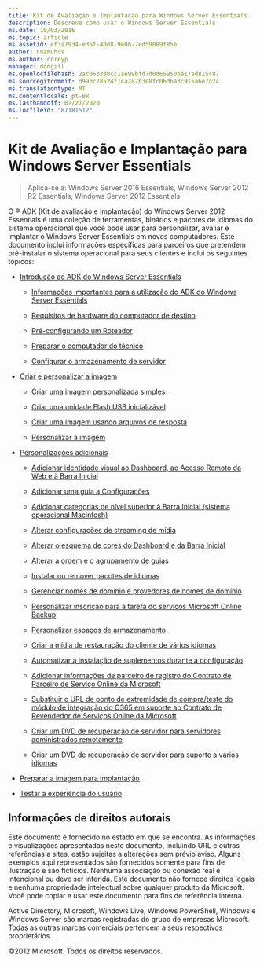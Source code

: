 ```yaml
---
title: Kit de Avaliação e Implantação para Windows Server Essentials
description: Descreve como usar o Windows Server Essentials
ms.date: 10/03/2016
ms.topic: article
ms.assetid: ef3a7934-e36f-40d8-9e0b-7ed59089f85e
author: nnamuhcs
ms.author: coreyp
manager: dongill
ms.openlocfilehash: 2ac063330cc1ae99bfd7d0d65950ba17ad815c87
ms.sourcegitcommit: d99bc78524f1ca287b3e8fc06dba3c915a6e7a24
ms.translationtype: MT
ms.contentlocale: pt-BR
ms.lasthandoff: 07/27/2020
ms.locfileid: "87181512"
---
```

# <a name="assessment-and-deployment-kit-for-windows-server-essentials"></a>Kit de Avaliação e Implantação para Windows Server Essentials

>Aplica-se a: Windows Server 2016 Essentials, Windows Server 2012 R2 Essentials, Windows Server 2012 Essentials

O &reg; ADK (Kit de avaliação e implantação) do Windows Server 2012 Essentials é uma coleção de ferramentas, binários e pacotes de idiomas do sistema operacional que você pode usar para personalizar, avaliar e implantar o Windows Server Essentials em novos computadores. Este documento inclui informações específicas para parceiros que pretendem pré-instalar o sistema operacional para seus clientes e inclui os seguintes tópicos:


-   [Introdução ao ADK do Windows Server Essentials](Getting-Started-with-the-Windows-Server-Essentials-ADK.md)

    -   [Informações importantes para a utilização do ADK do Windows Server Essentials](Important-Information-for-Using-the-Windows-Server-Essentials-ADK.md)

    -   [Requisitos de hardware do computador de destino](Hardware-Requirements-for-the-Target-Computer.md)

    -   [Pré-configurando um Roteador](Preconfiguring-a-Router.md)

    -   [Preparar o computador do técnico](Prepare-the-Technician-Computer.md)

    -   [Configurar o armazenamento de servidor](Configure-Server-Storage.md)

-   [Criar e personalizar a imagem](Creating-and-Customizing-the-Image.md)

    -   [Criar uma imagem personalizada simples](Create-a-Simple-Customized-Image.md)

    -   [Criar uma unidade Flash USB inicializável](Create-a-Bootable-USB-Flash-Drive.md)

    -   [Criar uma imagem usando arquivos de resposta](Create-an-Image-By-Using-Answer-Files.md)

    -   [Personalizar a imagem](Customize-the-Image.md)

-   [Personalizações adicionais](Additional-Customizations.md)

    -   [Adicionar identidade visual ao Dashboard, ao Acesso Remoto da Web e à Barra Inicial](Add-Branding-to-the-Dashboard--Remote-Web-Access--and-Launchpad.md)

    -   [Adicionar uma guia a Configurações](Add-a-Tab-to-Settings.md)

    -   [Adicionar categorias de nível superior à Barra Inicial (sistema operacional Macintosh)](Add-Top-Level-Categories-to-the-Launchpad--Macintosh-Operating-System-.md)

    -   [Alterar configurações de streaming de mídia](Change-Media-Streaming-Settings.md)

    -   [Alterar o esquema de cores do Dashboard e da Barra Inicial](Change-the-Color-Scheme-of-the-Dashboard-and-Launchpad.md)

    -   [Alterar a ordem e o agrupamento de guias](Change-the-Order-and-Grouping-of-Tabs.md)

    -   [Instalar ou remover pacotes de idiomas](Install-or-Remove-Language-Packs.md)

    -   [Gerenciar nomes de domínio e provedores de nomes de domínio](Manage-Domain-Names-and-Domain-Name-Providers.md)

    -   [Personalizar inscrição para a tarefa do serviços Microsoft Online Backup](Customize-Sign-Up-for-Microsoft-Online-Backup-Service-task.md)

    -   [Personalizar espaços de armazenamento](Customize-Storage-Spaces.md)

    -   [Criar a mídia de restauração do cliente de vários idiomas](Build-Multi-Language-Client-Restore-Media.md)

    -   [Automatizar a instalação de suplementos durante a configuração](Automate-Installation-of-Add-Ins-During-Setup.md)

    -   [Adicionar informações de parceiro de registro do Contrato de Parceiro de Serviço Online da Microsoft](Add-Microsoft-Online-Service-Partner-Agreement-Partner-of-Record-Information.md)

    -   [Substituir o URL de ponto de extremidade de compra/teste do módulo de integração do O365 em suporte ao Contrato de Revendedor de Serviços Online da Microsoft](Replace-O365-Integration-Module-Buy-Try-Endpoint-URL-in-Support-of-Microsoft-Online-Service-Reseller-Agreement.md)

    -   [Criar um DVD de recuperação de servidor para servidores administrados remotamente](Create-a-Server-Recovery-DVD-for-Remotely-Administered-Servers.md)

    -   [Criar um DVD de recuperação de servidor para suporte a vários idiomas](Create-a-Server-Recovery-DVD-for-Multi-Language-Support.md)

-   [Preparar a imagem para implantação](Preparing-the-Image-for-Deployment.md)

-   [Testar a experiência do usuário](Testing-the-Customer-Experience.md)


## <a name="copyright-information"></a>Informações de direitos autorais
 Este documento é fornecido no estado em que se encontra. As informações e visualizações apresentadas neste documento, incluindo URL e outras referências a sites, estão sujeitas a alterações sem prévio aviso.  Alguns exemplos aqui representados são fornecidos somente para fins de ilustração e são fictícios. Nenhuma associação ou conexão real é intencional ou deve ser inferida. Este documento não fornece direitos legais e nenhuma propriedade intelectual sobre qualquer produto da Microsoft. Você pode copiar e usar este documento para fins de referência interna.

 Active Directory, Microsoft, Windows Live, Windows PowerShell, Windows e Windows Server são marcas registradas do grupo de empresas Microsoft. Todas as outras marcas comerciais pertencem a seus respectivos proprietários.

 &copy;2012 Microsoft. Todos os direitos reservados.
